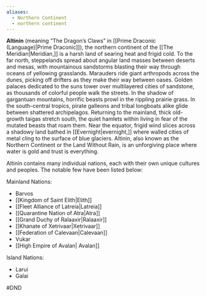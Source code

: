 ```yaml
---
aliases:
  - Northern Continent
  - northern continent
---
```

**Altinin** (meaning “The Dragon’s Claws” in [[Prime Draconic (Language)|Prime Draconic]]), the northern continent of the [[The Meridian|Meridian,]] is a harsh land of searing heat and frigid cold. To the far north, steppelands spread about angular land masses between deserts and mesas, with mountainous sandstorms blasting their way through oceans of yellowing grasslands. Marauders ride giant arthropods across the dunes, picking off drifters as they make their way between oases. Golden palaces dedicated to the suns tower over multilayered cities of sandstone, as thousands of colorful people walk the streets. In the shadow of gargantuan mountains, horrific beasts prowl in the rippling prairie grass. In the south-central tropics, pirate galleons and tribal longboats alike glide between shattered archipelagos. Returning to the mainland, thick old-growth taigas stretch south, the quiet hamlets within living in fear of the mutated beasts that roam them. Near the equator, frigid wind slices across a shadowy land bathed in [[Evernight|evernight,]] where walled cities of metal cling to the surface of blue glaciers. Altinin, also known as the Northern Continent or the Land Without Rain, is an unforgiving place where water is gold and trust is everything.

Altinin contains many individual nations, each with their own unique cultures and peoples. The notable few have been listed below:

Mainland Nations:
* Barvos
* [[Kingdom of Saint Elith|Elith]]
* [[Fleet Alliance of Latreia|Latreia]]
* [[Quarantine Nation of Atra|Atra]]
* [[Grand Duchy of Ralaaxir|Ralaaxir]]
* [[Khanate of Xetrivaar|Xetrivaar]]
* [[Federation of Calevaan|Calevaan]]
* Vukar
* [[High Empire of Avalan| Avalan]]

Island Nations:
* Larui
* Galai  


#DND